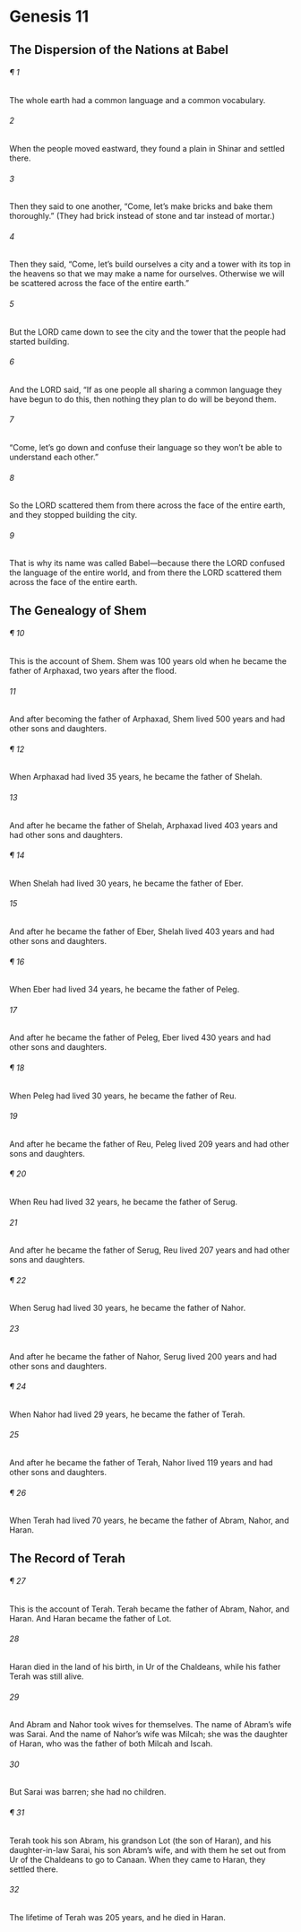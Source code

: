 # Genesis 11
## The Dispersion of the Nations at Babel
###### ¶ 1
The whole earth had a common language and a common vocabulary.
###### 2
When the people moved eastward, they found a plain in Shinar and settled there.
###### 3
Then they said to one another, “Come, let’s make bricks and bake them thoroughly.” (They had brick instead of stone and tar instead of mortar.)
###### 4
Then they said, “Come, let’s build ourselves a city and a tower with its top in the heavens so that we may make a name for ourselves. Otherwise we will be scattered across the face of the entire earth.”
###### 5
But the LORD came down to see the city and the tower that the people had started building.
###### 6
And the LORD said, “If as one people all sharing a common language they have begun to do this, then nothing they plan to do will be beyond them.
###### 7
“Come, let’s go down and confuse their language so they won’t be able to understand each other.”
###### 8
So the LORD scattered them from there across the face of the entire earth, and they stopped building the city.
###### 9
That is why its name was called Babel—because there the LORD confused the language of the entire world, and from there the LORD scattered them across the face of the entire earth.
## The Genealogy of Shem
###### ¶ 10
This is the account of Shem.
Shem was 100 years old when he became the father of Arphaxad, two years after the flood.
###### 11
And after becoming the father of Arphaxad, Shem lived 500 years and had other sons and daughters.
###### ¶ 12
When Arphaxad had lived 35 years, he became the father of Shelah.
###### 13
And after he became the father of Shelah, Arphaxad lived 403 years and had other sons and daughters.
###### ¶ 14
When Shelah had lived 30 years, he became the father of Eber.
###### 15
And after he became the father of Eber, Shelah lived 403 years and had other sons and daughters.
###### ¶ 16
When Eber had lived 34 years, he became the father of Peleg.
###### 17
And after he became the father of Peleg, Eber lived 430 years and had other sons and daughters.
###### ¶ 18
When Peleg had lived 30 years, he became the father of Reu.
###### 19
And after he became the father of Reu, Peleg lived 209 years and had other sons and daughters.
###### ¶ 20
When Reu had lived 32 years, he became the father of Serug.
###### 21
And after he became the father of Serug, Reu lived 207 years and had other sons and daughters.
###### ¶ 22
When Serug had lived 30 years, he became the father of Nahor.
###### 23
And after he became the father of Nahor, Serug lived 200 years and had other sons and daughters.
###### ¶ 24
When Nahor had lived 29 years, he became the father of Terah.
###### 25
And after he became the father of Terah, Nahor lived 119 years and had other sons and daughters.
###### ¶ 26
When Terah had lived 70 years, he became the father of Abram, Nahor, and Haran.
## The Record of Terah
###### ¶ 27
This is the account of Terah.
Terah became the father of Abram, Nahor, and Haran. And Haran became the father of Lot.
###### 28
Haran died in the land of his birth, in Ur of the Chaldeans, while his father Terah was still alive.
###### 29
And Abram and Nahor took wives for themselves. The name of Abram’s wife was Sarai. And the name of Nahor’s wife was Milcah; she was the daughter of Haran, who was the father of both Milcah and Iscah.
###### 30
But Sarai was barren; she had no children.
###### ¶ 31
Terah took his son Abram, his grandson Lot (the son of Haran), and his daughter-in-law Sarai, his son Abram’s wife, and with them he set out from Ur of the Chaldeans to go to Canaan. When they came to Haran, they settled there.
###### 32
The lifetime of Terah was 205 years, and he died in Haran.
